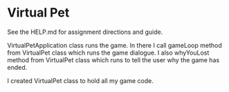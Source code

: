 # Virtual Pet

See the HELP.md for assignment directions and guide.

VirtualPetApplication class runs the game. In there I call gameLoop method from VirtualPet class which runs the game dialogue. I also whyYouLost method from VirtualPet class which runs to tell the user why the game has ended.

I created VirtualPet class to hold all my game code. 
